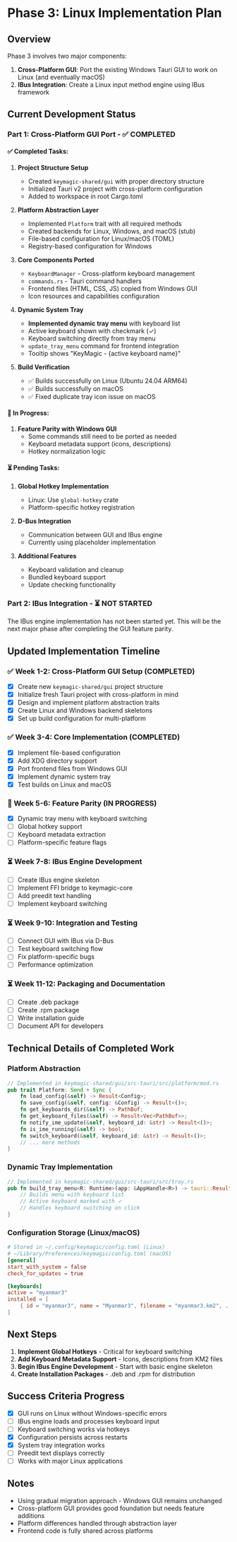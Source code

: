# Phase 3: Linux Implementation Plan

## Overview

Phase 3 involves two major components:
1. **Cross-Platform GUI**: Port the existing Windows Tauri GUI to work on Linux (and eventually macOS)
2. **IBus Integration**: Create a Linux input method engine using IBus framework

## Current Development Status

### Part 1: Cross-Platform GUI Port - ✅ **COMPLETED**

#### ✅ Completed Tasks:

1. **Project Structure Setup**
   - Created `keymagic-shared/gui` with proper directory structure
   - Initialized Tauri v2 project with cross-platform configuration
   - Added to workspace in root Cargo.toml

2. **Platform Abstraction Layer**
   - Implemented `Platform` trait with all required methods
   - Created backends for Linux, Windows, and macOS (stub)
   - File-based configuration for Linux/macOS (TOML)
   - Registry-based configuration for Windows

3. **Core Components Ported**
   - `KeyboardManager` - Cross-platform keyboard management
   - `commands.rs` - Tauri command handlers
   - Frontend files (HTML, CSS, JS) copied from Windows GUI
   - Icon resources and capabilities configuration

4. **Dynamic System Tray**
   - **Implemented dynamic tray menu** with keyboard list
   - Active keyboard shown with checkmark (✓)
   - Keyboard switching directly from tray menu
   - `update_tray_menu` command for frontend integration
   - Tooltip shows "KeyMagic - {active keyboard name}"

5. **Build Verification**
   - ✅ Builds successfully on Linux (Ubuntu 24.04 ARM64)
   - ✅ Builds successfully on macOS
   - ✅ Fixed duplicate tray icon issue on macOS

#### 🔄 In Progress:

1. **Feature Parity with Windows GUI**
   - Some commands still need to be ported as needed
   - Keyboard metadata support (icons, descriptions)
   - Hotkey normalization logic

#### ⏳ Pending Tasks:

1. **Global Hotkey Implementation**
   - Linux: Use `global-hotkey` crate
   - Platform-specific hotkey registration

2. **D-Bus Integration**
   - Communication between GUI and IBus engine
   - Currently using placeholder implementation

3. **Additional Features**
   - Keyboard validation and cleanup
   - Bundled keyboard support
   - Update checking functionality

### Part 2: IBus Integration - ⏳ **NOT STARTED**

The IBus engine implementation has not been started yet. This will be the next major phase after completing the GUI feature parity.

## Updated Implementation Timeline

### ✅ Week 1-2: Cross-Platform GUI Setup (COMPLETED)
- [x] Create new `keymagic-shared/gui` project structure
- [x] Initialize fresh Tauri project with cross-platform in mind
- [x] Design and implement platform abstraction traits
- [x] Create Linux and Windows backend skeletons
- [x] Set up build configuration for multi-platform

### ✅ Week 3-4: Core Implementation (COMPLETED)
- [x] Implement file-based configuration
- [x] Add XDG directory support
- [x] Port frontend files from Windows GUI
- [x] Implement dynamic system tray
- [x] Test builds on Linux and macOS

### 🔄 Week 5-6: Feature Parity (IN PROGRESS)
- [x] Dynamic tray menu with keyboard switching
- [ ] Global hotkey support
- [ ] Keyboard metadata extraction
- [ ] Platform-specific feature flags

### ⏳ Week 7-8: IBus Engine Development
- [ ] Create IBus engine skeleton
- [ ] Implement FFI bridge to keymagic-core
- [ ] Add preedit text handling
- [ ] Implement keyboard switching

### ⏳ Week 9-10: Integration and Testing
- [ ] Connect GUI with IBus via D-Bus
- [ ] Test keyboard switching flow
- [ ] Fix platform-specific bugs
- [ ] Performance optimization

### ⏳ Week 11-12: Packaging and Documentation
- [ ] Create .deb package
- [ ] Create .rpm package
- [ ] Write installation guide
- [ ] Document API for developers

## Technical Details of Completed Work

### Platform Abstraction
```rust
// Implemented in keymagic-shared/gui/src-tauri/src/platform/mod.rs
pub trait Platform: Send + Sync {
    fn load_config(&self) -> Result<Config>;
    fn save_config(&self, config: &Config) -> Result<()>;
    fn get_keyboards_dir(&self) -> PathBuf;
    fn get_keyboard_files(&self) -> Result<Vec<PathBuf>>;
    fn notify_ime_update(&self, keyboard_id: &str) -> Result<()>;
    fn is_ime_running(&self) -> bool;
    fn switch_keyboard(&self, keyboard_id: &str) -> Result<()>;
    // ... more methods
}
```

### Dynamic Tray Implementation
```rust
// Implemented in keymagic-shared/gui/src-tauri/src/tray.rs
pub fn build_tray_menu<R: Runtime>(app: &AppHandle<R>) -> tauri::Result<Menu<R>> {
    // Builds menu with keyboard list
    // Active keyboard marked with ✓
    // Handles keyboard switching on click
}
```

### Configuration Storage (Linux/macOS)
```toml
# Stored in ~/.config/keymagic/config.toml (Linux)
# ~/Library/Preferences/keymagic/config.toml (macOS)
[general]
start_with_system = false
check_for_updates = true

[keyboards]
active = "myanmar3"
installed = [
    { id = "myanmar3", name = "Myanmar3", filename = "myanmar3.km2", ... }
]
```

## Next Steps

1. **Implement Global Hotkeys** - Critical for keyboard switching
2. **Add Keyboard Metadata Support** - Icons, descriptions from KM2 files
3. **Begin IBus Engine Development** - Start with basic engine skeleton
4. **Create Installation Packages** - .deb and .rpm for distribution

## Success Criteria Progress

- [x] GUI runs on Linux without Windows-specific errors
- [ ] IBus engine loads and processes keyboard input
- [ ] Keyboard switching works via hotkeys
- [x] Configuration persists across restarts
- [x] System tray integration works
- [ ] Preedit text displays correctly
- [ ] Works with major Linux applications

## Notes

- Using gradual migration approach - Windows GUI remains unchanged
- Cross-platform GUI provides good foundation but needs feature additions
- Platform differences handled through abstraction layer
- Frontend code is fully shared across platforms